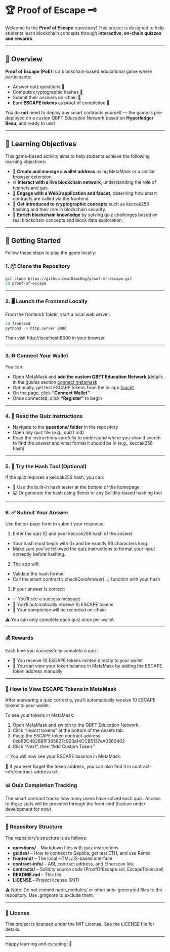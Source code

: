 # 🏆 Proof of Escape 🗝️

Welcome to the **Proof of Escape** repository! This project is designed to help students learn blockchain concepts through **interactive, on-chain quizzes and rewards**.

---

## 🚀 Overview

**Proof of Escape (PoE)** is a blockchain-based educational game where participants:

- Answer quiz questions 🤔
- Compute cryptographic hashes 🔑
- Submit their answers on-chain 🔗
- Earn **ESCAPE tokens** as proof of completion 🎁

You do **not** need to deploy any smart contracts yourself — the game is pre-deployed on a custon QBFT Education Network based on **Hyperledger Besu**, and ready to use!

---

## 🎯 Learning Objectives

This game-based activity aims to help students achieve the following learning objectives:

- 🦊 **Create and manage a wallet address** using MetaMask or a similar browser extension.
- 🌐 **Interact with a live blockchain network**, understanding the role of testnets and gas.
- 🧩 **Engage with a Web3 application and faucet**, observing how smart contracts are called via the frontend.
- 🔐 **Get introduced to cryptographic concepts** such as keccak256 hashing and their role in blockchain security.
- 🧠 **Enrich blockchain knowledge** by solving quiz challenges based on real blockchain concepts and block data exploration.

---

## 🧰 Getting Started

Follow these steps to play the game locally:

### 1. 📦 Clone the Repository

```bash
git clone https://github.com/DimiKog/proof-of-escape.git
cd proof-of-escape
```

---

### 2. 🖥️ Launch the Frontend Locally

From the frontend/ folder, start a local web server:

```bash
cd frontend
python3 -m http.server 8000
```
Then visit http://localhost:8000 in your browser.

---

### 3. 🌐 Connect Your Wallet

You can:
- Open MetaMask and **add the custom QBFT Education Network** (details in the guides section [connect metamask](https://github.com/DimiKog/proof-of-escape/blob/main/guides/besu-setup-metamask.md)
- Optionally, get test ESCAPE tokens from the in-app [faucet](https://github.com/DimiKog/proof-of-escape/blob/main/guides/info-for-besu-faucet.md)
- On the page, click **“Connect Wallet”**
- Once connected, click **“Register”** to begin

---

### 4. 📄 Read the Quiz Instructions

- Navigate to the **questions/ folder** in the repository
- Open any quiz file (e.g., quiz1.md)
- Read the instructions carefully to understand where you should search to find the answer and what format it should be in (e.g., keccak256 hash)

---

### 5. 🧪 Try the Hash Tool (Optional)

If the quiz requires a keccak256 hash, you can:
- 🧪 Use the built-in hash tester at the bottom of the homepage
- 💻 Or generate the hash using Remix or any Solidity-based hashing tool

---

### 6. ✅ Submit Your Answer

Use the on-page form to submit your response:
1. Enter the quiz ID and your keccak256 hash of the answer
- Your hash must begin with 0x and be exactly 66 characters long.
- Make sure you’ve followed the quiz instructions to format your input correctly before hashing.
2. The app will:
- Validate the hash format
- Call the smart contract’s checkQuizAnswer(...) function with your hash
3. If your answer is correct:
- ✅ You’ll see a success message
- 🎁 You’ll automatically receive 10 ESCAPE tokens
- 📌 Your completion will be recorded on-chain

⚠️ You can only complete each quiz once per wallet.

---

### 💰 Rewards

Each time you successfully complete a quiz:
- 🎁 You receive 10 ESCAPE tokens minted directly to your wallet
- 👛 You can view your token balance in MetaMask by adding the ESCAPE token address manually

---

### 👛 How to View ESCAPE Tokens in MetaMask

After answering a quiz correctly, you’ll automatically receive 10 ESCAPE tokens to your wallet.

To see your tokens in MetaMask:
1. Open MetaMask and switch to the QBFT Education Network.
2. Click “Import tokens” at the bottom of the Assets tab.
3. Paste the ESCAPE token contract address: 0xb62C4826BfF365827c923a14CCB5137eA0360402
4. Click “Next”, then “Add Custom Token.”

✅ You will now see your ESCAPE balance in MetaMask.

🔎 If you ever forget the token address, you can also find it in contract-info/contract-address.txt.

### 📊 Quiz Completion Tracking

The smart contract tracks how many users have solved each quiz.
Access to these stats will be provided through the front-end (feature under development for now).

---

### 📂 Repository Structure

The repository’s structure is as follows:
- **questions/** – Markdown files with quiz instructions
- **guides/** – How to connect to Sepolia, get test ETH, and use Remix
- **frontend/** – The local HTML/JS-based interface
- **contract-info/** – ABI, contract address, and Etherscan link
- **contracts/** – Solidity source code (ProofOfEscape.sol, EscapeToken.sol)
- **README.md** – This file
- **LICENSE** – Project license (MIT)

⚠️ Note: Do not commit node_modules/ or other auto-generated files to the repository. Use .gitignore to exclude them.

---

### 📜 License

This project is licensed under the MIT License.
See the LICENSE file for details.

---

Happy learning and escaping! 🔐
